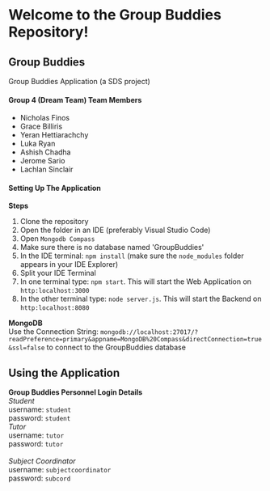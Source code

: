 # Welcome to the Group Buddies Repository!

## Group Buddies
Group Buddies Application (a SDS project)

#### Group 4 (Dream Team) Team Members
* Nicholas Finos
* Grace Billiris
* Yeran Hettiarachchy
* Luka Ryan
* Ashish Chadha
* Jerome Sario
* Lachlan Sinclair

#### Setting Up The Application
**Steps**
<br/>
1. Clone the repository
2. Open the folder in an IDE (preferably Visual Studio Code)
3. Open `Mongodb Compass`
4. Make sure there is no database named 'GroupBuddies'
5. In the IDE terminal: `npm install` (make sure the `node_modules` folder appears in your IDE Explorer)
6. Split your IDE Terminal
7. In one terminal type: `npm start`. This will start the Web Application on `http:localhost:3000`
8. In the other terminal type: `node server.js`. This will start the Backend on `http:localhost:8080`

**MongoDB**
<br/>
Use the Connection String: `mongodb://localhost:27017/?readPreference=primary&appname=MongoDB%20Compass&directConnection=true&ssl=false` to connect to the GroupBuddies database

## Using the Application
**Group Buddies Personnel Login Details**
<br/>
_Student_
<br/>
username: `student`
<br/>
password: `student`
<br/>
_Tutor_
<br/>
username: `tutor`
<br/>
password: `tutor`
<br/>
<br/>
_Subject Coordinator_
<br/>
username: `subjectcoordinator`
<br/>
password: `subcord`
<br/>
<br/>